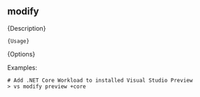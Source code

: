 ﻿## modify

{Description}

```
{Usage}
```

{Options}

Examples:

<!-- EXAMPLES_BEGIN -->
```
# Add .NET Core Workload to installed Visual Studio Preview
> vs modify preview +core
```
<!-- EXAMPLES_END -->

